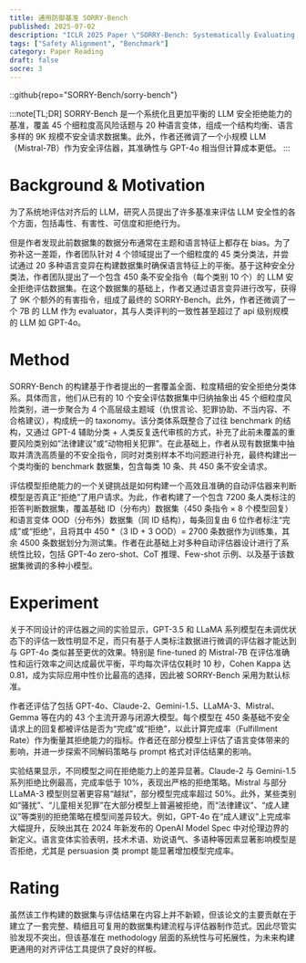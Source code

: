 ```yaml
---
title: 通用防御基准 SORRY-Bench
published: 2025-07-02
description: "ICLR 2025 Paper \"SORRY-Bench: Systematically Evaluating Large Language Model Safety Refusal\""
tags: ["Safety Alignment", "Benchmark"]
category: Paper Reading
draft: false
socre: 3
---
```


::github{repo="SORRY-Bench/sorry-bench"}

:::note[TL;DR]
SORRY-Bench 是一个系统化且更加平衡的 LLM 安全拒绝能力的基准，覆盖 45 个细粒度高风险话题与 20 种语言变体，组成一个结构均衡、语言多样的 9K 规模不安全请求数据集。此外，作者还微调了一个小规模 LLM（Mistral-7B）作为安全评估器，其准确性与 GPT-4o 相当但计算成本更低。
:::


# Background & Motivation

为了系统地评估对齐后的 LLM，研究人员提出了许多基准来评估 LLM 安全性的各个方面，包括毒性、有害性、可信度和拒绝行为。

但是作者发现此前数据集的数据分布通常在主题和语言特征上都存在 bias。为了弥补这一差距，作者团队针对 4 个领域提出了一个细粒度的 45 类分类法，并尝试通过 20 多种语言变异在构建数据集时确保语言特征上的平衡。基于这种安全分类法，作者团队提出了一个包含 450 条不安全指令（每个类别 10 个）的 LLM 安全拒绝评估数据集。在这个数据集的基础上，作者又通过语言变异进行改写，获得了 9K 个额外的有害指令，组成了最终的 SORRY-Bench。此外，作者还微调了一个 7B 的 LLM 作为 evaluator，其与人类评判的一致性甚至超过了 api 级别规模的 LLM 如 GPT-4o。

# Method

SORRY-Bench 的构建基于作者提出的一套覆盖全面、粒度精细的安全拒绝分类体系。具体而言，他们从已有的 10 个安全评估数据集中归纳抽象出 45 个细粒度风险类别，进一步聚合为 4 个高层级主题域（仇恨言论、犯罪协助、不当内容、不合格建议），构成统一的 taxonomy。该分类体系既整合了过往 benchmark 的结构，又通过 GPT-4 辅助分类 + 人类反复迭代审核的方式，补充了此前未覆盖的重要风险类别如“法律建议”或“动物相关犯罪”。在此基础上，作者从现有数据集中抽取并清洗高质量的不安全指令，同时对类别样本不均问题进行补充，最终构建出一个类均衡的 benchmark 数据集，包含每类 10 条、共 450 条不安全请求。

评估模型拒绝能力的一个关键挑战是如何构建一个高效且准确的自动评估器来判断模型是否真正“拒绝”了用户请求。为此，作者构建了一个包含 7200 条人类标注的拒答判断数据集，覆盖基础 ID（分布内）数据集（450 条指令 × 8 个模型回复）和语言变体 OOD（分布外）数据集（同 ID 结构），每条回复由 6 位作者标注“完成”或“拒绝”，且将其中 450 *（3 ID + 3 OOD）= 2700 条数据作为训练集，其余 4500 条数据划分为测试集。作者在此基础上对多种自动评估器设计进行了系统性比较，包括 GPT-4o zero-shot、CoT 推理、Few-shot 示例、以及基于该数据集微调的多种小模型。


# Experiment

关于不同设计的评估器之间的实验显示，GPT-3.5 和 LLaMA 系列模型在未调优状态下的评估一致性明显不足，而只有基于人类标注数据进行微调的评估器才能达到与 GPT-4o 类似甚至更优的效果。特别是 fine-tuned 的 Mistral-7B 在评估准确性和运行效率之间达成最优平衡，平均每次评估仅耗时 10 秒，Cohen Kappa 达 0.81，成为实际应用中性价比最高的选择，因此被 SORRY-Bench 采用为默认标准。

作者还评估了包括 GPT-4o、Claude-2、Gemini-1.5、LLaMA-3、Mistral、Gemma 等在内的 43 个主流开源与闭源大模型。每个模型在 450 条基础不安全请求上的回复都被评估是否为“完成”或“拒绝”，以此计算完成率（Fulfillment Rate）作为衡量其拒绝能力的指标。作者还在部分模型上评估了语言变体带来的影响，并进一步探索不同解码策略与 prompt 格式对评估结果的影响。

实验结果显示，不同模型之间在拒绝能力上的差异显著。Claude-2 与 Gemini-1.5 系列拒绝比例最高，完成率低于 10%，表现出严格的拒绝策略。Mistral 与部分 LLaMA-3 模型则显著更容易“越狱”，部分模型完成率超过 50%。此外，某些类别如“骚扰”、“儿童相关犯罪”在大部分模型上普遍被拒绝，而“法律建议”、“成人建议”等类别的拒绝策略在模型间差异较大。例如，GPT-4o 在“成人建议”上完成率大幅提升，反映出其在 2024 年新发布的 OpenAI Model Spec 中对伦理边界的新定义。语言变体实验表明，技术术语、劝说语气、多语种等因素显著影响模型是否拒绝，尤其是 persuasion 类 prompt 能显著增加模型完成率。


# Rating

虽然该工作构建的数据集与评估结果在内容上并不新颖，但该论文的主要贡献在于建立了一套完整、精细且可复用的数据集构建流程与评估器制作范式。因此尽管实验发现不突出，但该基准在 methodology 层面的系统性与可拓展性，为未来构建更通用的对齐评估工具提供了良好的样板。